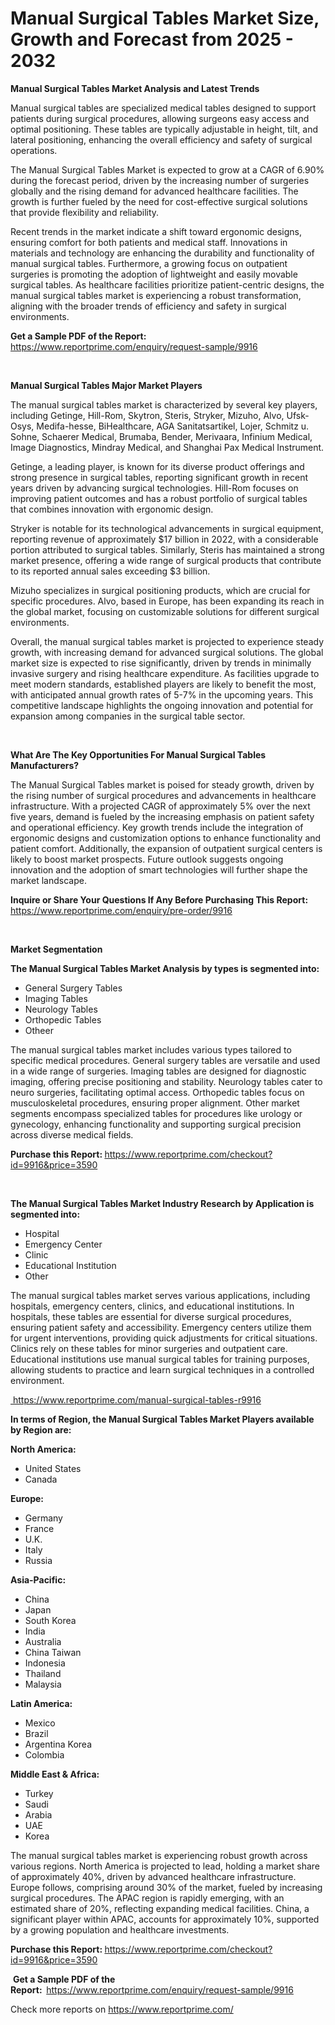 <p><h1>Manual Surgical Tables Market Size, Growth and Forecast from 2025 - 2032</h1></p><p><strong>Manual Surgical Tables Market Analysis and Latest Trends</strong></p>
<p><p>Manual surgical tables are specialized medical tables designed to support patients during surgical procedures, allowing surgeons easy access and optimal positioning. These tables are typically adjustable in height, tilt, and lateral positioning, enhancing the overall efficiency and safety of surgical operations.</p><p>The Manual Surgical Tables Market is expected to grow at a CAGR of 6.90% during the forecast period, driven by the increasing number of surgeries globally and the rising demand for advanced healthcare facilities. The growth is further fueled by the need for cost-effective surgical solutions that provide flexibility and reliability.</p><p>Recent trends in the market indicate a shift toward ergonomic designs, ensuring comfort for both patients and medical staff. Innovations in materials and technology are enhancing the durability and functionality of manual surgical tables. Furthermore, a growing focus on outpatient surgeries is promoting the adoption of lightweight and easily movable surgical tables. As healthcare facilities prioritize patient-centric designs, the manual surgical tables market is experiencing a robust transformation, aligning with the broader trends of efficiency and safety in surgical environments.</p></p>
<p><strong>Get a Sample PDF of the Report:&nbsp;</strong> <a href="https://www.reportprime.com/enquiry/request-sample/9916?utm_campaign=2463&utm_medium=2&utm_source=Github&utm_content=ia&utm_term=20032025&utm_id=manual-surgical-tables">https://www.reportprime.com/enquiry/request-sample/9916</a></p>
<p>&nbsp;</p>
<p><strong>Manual Surgical Tables Major Market Players</strong></p>
<p><p>The manual surgical tables market is characterized by several key players, including Getinge, Hill-Rom, Skytron, Steris, Stryker, Mizuho, Alvo, Ufsk-Osys, Medifa-hesse, BiHealthcare, AGA Sanitatsartikel, Lojer, Schmitz u. Sohne, Schaerer Medical, Brumaba, Bender, Merivaara, Infinium Medical, Image Diagnostics, Mindray Medical, and Shanghai Pax Medical Instrument. </p><p>Getinge, a leading player, is known for its diverse product offerings and strong presence in surgical tables, reporting significant growth in recent years driven by advancing surgical technologies. Hill-Rom focuses on improving patient outcomes and has a robust portfolio of surgical tables that combines innovation with ergonomic design. </p><p>Stryker is notable for its technological advancements in surgical equipment, reporting revenue of approximately $17 billion in 2022, with a considerable portion attributed to surgical tables. Similarly, Steris has maintained a strong market presence, offering a wide range of surgical products that contribute to its reported annual sales exceeding $3 billion.</p><p>Mizuho specializes in surgical positioning products, which are crucial for specific procedures. Alvo, based in Europe, has been expanding its reach in the global market, focusing on customizable solutions for different surgical environments. </p><p>Overall, the manual surgical tables market is projected to experience steady growth, with increasing demand for advanced surgical solutions. The global market size is expected to rise significantly, driven by trends in minimally invasive surgery and rising healthcare expenditure. As facilities upgrade to meet modern standards, established players are likely to benefit the most, with anticipated annual growth rates of 5-7% in the upcoming years. This competitive landscape highlights the ongoing innovation and potential for expansion among companies in the surgical table sector.</p></p>
<p>&nbsp;</p>
<p><strong>What Are The Key Opportunities For Manual Surgical Tables Manufacturers?</strong></p>
<p><p>The Manual Surgical Tables market is poised for steady growth, driven by the rising number of surgical procedures and advancements in healthcare infrastructure. With a projected CAGR of approximately 5% over the next five years, demand is fueled by the increasing emphasis on patient safety and operational efficiency. Key growth trends include the integration of ergonomic designs and customization options to enhance functionality and patient comfort. Additionally, the expansion of outpatient surgical centers is likely to boost market prospects. Future outlook suggests ongoing innovation and the adoption of smart technologies will further shape the market landscape.</p></p>
<p><strong>Inquire or Share Your Questions If Any Before Purchasing This Report:</strong> <a href="https://www.reportprime.com/enquiry/pre-order/9916?utm_campaign=2463&utm_medium=2&utm_source=Github&utm_content=ia&utm_term=20032025&utm_id=manual-surgical-tables">https://www.reportprime.com/enquiry/pre-order/9916</a></p>
<p>&nbsp;</p>
<p><strong>Market Segmentation</strong></p>
<p><strong>The Manual Surgical Tables Market Analysis by types is segmented into:</strong></p>
<p><ul><li>General Surgery Tables</li><li>Imaging Tables</li><li>Neurology Tables</li><li>Orthopedic Tables</li><li>Otheer</li></ul></p>
<p><p>The manual surgical tables market includes various types tailored to specific medical procedures. General surgery tables are versatile and used in a wide range of surgeries. Imaging tables are designed for diagnostic imaging, offering precise positioning and stability. Neurology tables cater to neuro surgeries, facilitating optimal access. Orthopedic tables focus on musculoskeletal procedures, ensuring proper alignment. Other market segments encompass specialized tables for procedures like urology or gynecology, enhancing functionality and supporting surgical precision across diverse medical fields.</p></p>
<p><strong>Purchase this Report:&nbsp;</strong><a href="https://www.reportprime.com/checkout?id=9916&price=3590&utm_campaign=2463&utm_medium=2&utm_source=Github&utm_content=ia&utm_term=20032025&utm_id=manual-surgical-tables">https://www.reportprime.com/checkout?id=9916&price=3590</a></p>
<p>&nbsp;</p>
<p><strong>The Manual Surgical Tables Market Industry Research by Application is segmented into:</strong></p>
<p><ul><li>Hospital</li><li>Emergency Center</li><li>Clinic</li><li>Educational Institution</li><li>Other</li></ul></p>
<p><p>The manual surgical tables market serves various applications, including hospitals, emergency centers, clinics, and educational institutions. In hospitals, these tables are essential for diverse surgical procedures, ensuring patient safety and accessibility. Emergency centers utilize them for urgent interventions, providing quick adjustments for critical situations. Clinics rely on these tables for minor surgeries and outpatient care. Educational institutions use manual surgical tables for training purposes, allowing students to practice and learn surgical techniques in a controlled environment.</p></p>
<p><a href="https://www.reportprime.com/manual-surgical-tables-r9916?utm_campaign=2463&utm_medium=2&utm_source=Github&utm_content=ia&utm_term=20032025&utm_id=manual-surgical-tables">&nbsp;https://www.reportprime.com/manual-surgical-tables-r9916</a></p>
<p><strong>In terms of Region, the Manual Surgical Tables Market Players available by Region are:</strong></p>
<p>
    <p> <strong> North America: </strong>
        <ul>
            <li>United States</li>
            <li>Canada</li>
        </ul>
        </p> 
    <p> <strong> Europe: </strong>
        <ul>
            <li>Germany</li>
            <li>France</li>
            <li>U.K.</li>
            <li>Italy</li>
            <li>Russia</li>
        </ul>
        </p> 
    <p> <strong> Asia-Pacific: </strong>
        <ul>
            <li>China</li>
            <li>Japan</li>
            <li>South Korea</li>
            <li>India</li>
            <li>Australia</li>
            <li>China Taiwan</li>
            <li>Indonesia</li>
            <li>Thailand</li>
            <li>Malaysia</li>
        </ul>
        </p> 
    <p> <strong> Latin America: </strong>
        <ul>
            <li>Mexico</li>
            <li>Brazil</li>
            <li>Argentina Korea</li>
            <li>Colombia</li>
        </ul>
        </p> 
    <p> <strong> Middle East & Africa: </strong>
        <ul>
            <li>Turkey</li>
            <li>Saudi</li>
            <li>Arabia</li>
            <li>UAE</li>
            <li>Korea</li>
        </ul>
    </p>
    </p>
<p><p>The manual surgical tables market is experiencing robust growth across various regions. North America is projected to lead, holding a market share of approximately 40%, driven by advanced healthcare infrastructure. Europe follows, comprising around 30% of the market, fueled by increasing surgical procedures. The APAC region is rapidly emerging, with an estimated share of 20%, reflecting expanding medical facilities. China, a significant player within APAC, accounts for approximately 10%, supported by a growing population and healthcare investments.</p></p>
<p><strong>Purchase this Report: </strong><a href="https://www.reportprime.com/checkout?id=9916&price=3590&utm_campaign=2463&utm_medium=2&utm_source=Github&utm_content=ia&utm_term=20032025&utm_id=manual-surgical-tables">https://www.reportprime.com/checkout?id=9916&price=3590</a></p>
<p>&nbsp;<strong>Get a Sample PDF of the Report:&nbsp;&nbsp;</strong><a href="https://www.reportprime.com/enquiry/request-sample/9916?utm_campaign=2463&utm_medium=2&utm_source=Github&utm_content=ia&utm_term=20032025&utm_id=manual-surgical-tables">https://www.reportprime.com/enquiry/request-sample/9916</a></p>
<p><strong></strong></p>
<p>Check more reports on <a href="https://www.reportprime.com/?utm_campaign=2463&utm_medium=2&utm_source=Github&utm_content=ia&utm_term=20032025&utm_id=manual-surgical-tables">https://www.reportprime.com/</a></p>